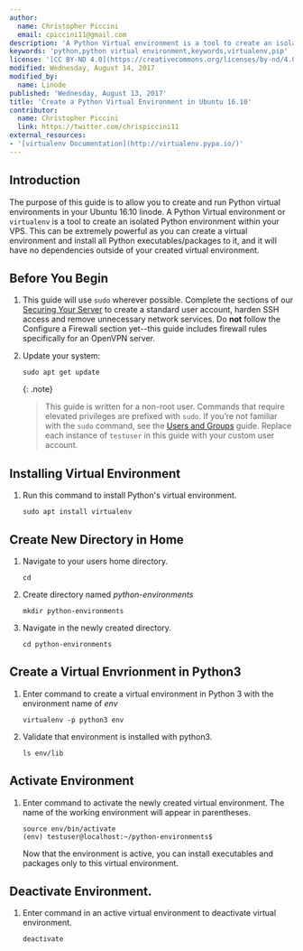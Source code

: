 ```yaml
---
author:
  name: Christopher Piccini
  email: cpiccini11@gmail.com
description: 'A Python Virtual environment is a tool to create an isolated environment within your VPS.'
keywords: 'python,python virtual environment,keywords,virtualenv,pip'
license: '[CC BY-ND 4.0](https://creativecommons.org/licenses/by-nd/4.0)'
modified: Wednesday, August 14, 2017
modified_by:
  name: Linode
published: 'Wednesday, August 13, 2017'
title: 'Create a Python Virtual Environment in Ubuntu 16.10'
contributor:
  name: Christopher Piccini
  link: https://twitter.com/chrispiccini11
external_resources:
- '[virtualenv Documentation](http://virtualenv.pypa.io/)'
---
```



## Introduction
The purpose of this guide is to allow you to create and run Python virtual environments in your Ubuntu 16.10 linode.  A Python Virtual environment or `virtualenv` is a tool to create an isolated Python environment within your VPS.  This can be extremely powerful as you can create a virtual environment and install all Python executables/packages to it, and it will have no dependencies outside of your created virtual environment.



## Before You Begin

1.  This guide will use `sudo` wherever possible. Complete the sections of our [Securing Your Server](https://www.linode.com/docs/security/securing-your-server) to create a standard user account, harden SSH access and remove unnecessary network services. Do **not** follow the Configure a Firewall section yet--this guide includes firewall rules specifically for an OpenVPN server.

2.  Update your system:

        sudo apt get update
 

    {: .note}
    >
    > This guide is written for a non-root user. Commands that require elevated privileges are prefixed with `sudo`. If you’re not familiar with the `sudo` command, see the [Users and Groups](https://www.linode.com/docs/tools-reference/linux-users-and-groups) guide. Replace each instance of `testuser` in this guide with your custom user account.

## Installing Virtual Environment
1.  Run this command to install Python's virtual environment.
        
        sudo apt install virtualenv
 

## Create New Directory in Home
1.  Navigate to your users home directory.

        cd 

2.  Create directory named *python-environments*

        mkdir python-environments

3.  Navigate in the newly created directory.

        cd python-environments

## Create a Virtual Envrionment in Python3
1.  Enter command to create a virtual environment in Python 3 with the environment name of *env*
        
        virtualenv -p python3 env

2.  Validate that environment is installed with python3.
        
        ls env/lib

## Activate Environment
1.  Enter command to activate the newly created virtual environment. The name of the working environment will appear in parentheses.
        
        source env/bin/activate
        (env) testuser@localhost:~/python-environments$

    Now that the environment is active, you can install executables and packages only to this virtual environment.

## Deactivate Environment.
1.  Enter command in an active virtual environment to deactivate virtual environment.
        
        deactivate







